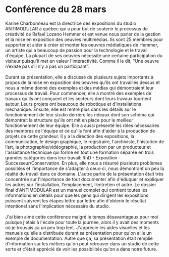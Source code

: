 <h1>Conférence du 28 mars</h1>
Karine Charbonneau est la directrice des expositions du studio ANTIMODULAR à québec qui a pour but de soutenir le processus de créativité de Rafael Lozano Hemmer et est venue nous parler de la gestion et la mise en exposition des oeuvres multimédias. Ils sont 25 membres pour supporter et aider à créer et monter les oeuvres médiatiques de Hemmer, un artiste qui a beaucoup de passion pour la technologie et le travail d'équipe. La plupart de ses oeuvres nécessite une certaine participation du visiteur puisqu'il met en valeur l'intéractivité. Comme il le dit, “Une oeuvre n’existe pas s’il n’y a pas un participant”. 
<br/>
<br/>
Durant sa présentation, elle a discussé de plusieurs sujets importants à propos de la mise en exposition des oeuvres qu'ils ont travaillés dessus et nous a même donné des exemples et des médias qui démontraient leur processus de travail. Pour commencer, elle a montré des exemples de travaux qu'ils ont conçuent et les secteurs dont leurs travaux tournent autour. Leurs projets ont beaucoup de robotique et d'installations méchanique. Ensuite, elle est rentré plus dans les détails sur le fonctionnement de leur studio derrière les rideaux dont son schéma qui démontrait la structure qu'ils ont mit en place pour le meilleur fonctionnement de leur équipe. Elle a aussi présenté les rôles nécessaires des membres de l'équipe et ce qu'ils font afin d'aider à la production de projets de cette grandeur. Il y a la direction des expositions, la communication, le design graphique, le registraire, l'archiviste, l'historien de l’art, la photographie/vidéographie, la production par un producteur et l'assistance technique qui forme en tout une formation séparée en trois grandes catégories dans leur travail: RnD - Exposition - Successeur/Conservation. En plus, elle nous a résumé plusieurs problèmes possibles et l'importance de s'adapter à ceux-ci, nous démontrant un peu la réalité du travail dans ce domaine. L'autre partie de la présentation était très concentrée sur l'importance de tout documenter afin d'éduquer et expliquer les autres sur l’installation, l’emplacement, l’entretien et autre. Le dossier final d'ANTIMODULAR est un manuel complet qui contient toutes les informations en détails pour que les gens qui dirigent les expositions puissent suivrent les étapes lettre par lettre afin d'obtenir le résultat intentionel sans l'implication nécessaire du studio. 
<br/>
<br/>
J'ai bien aimé cette conférence malgré le temps désavantageux pour moi puisque j'étais à l'école pour toute la journée, alors il y avait des moments où je trouvais ça un peu trop lent. J'apprécie les aides visuelles et les manuels qu'elle a distribuée durant sa présentation pour qu'on aille un exemple de documentation. Autre que ça, sa présentation était remplie d'information sur les métiers qu'on peut retrouver dans un studio de cette sorte et c'était apprécié de voir les possibilités qu'on a dans notre future. 



